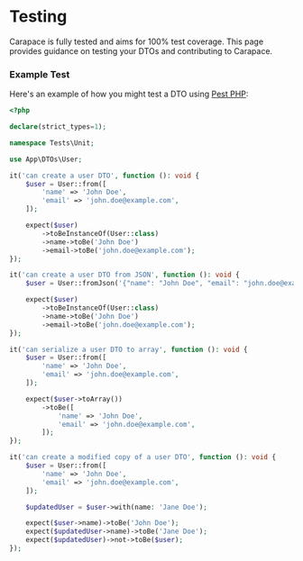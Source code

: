 # Testing

Carapace is fully tested and aims for 100% test coverage. This page provides guidance on testing your DTOs and contributing to Carapace.

### Example Test

Here's an example of how you might test a DTO using [Pest PHP](https://pestphp.com/):

```php
<?php

declare(strict_types=1);

namespace Tests\Unit;

use App\DTOs\User;

it('can create a user DTO', function (): void {
    $user = User::from([
        'name' => 'John Doe',
        'email' => 'john.doe@example.com',
    ]);

    expect($user)
        ->toBeInstanceOf(User::class)
        ->name->toBe('John Doe')
        ->email->toBe('john.doe@example.com');
});

it('can create a user DTO from JSON', function (): void {
    $user = User::fromJson('{"name": "John Doe", "email": "john.doe@example.com"}');

    expect($user)
        ->toBeInstanceOf(User::class)
        ->name->toBe('John Doe')
        ->email->toBe('john.doe@example.com');
});

it('can serialize a user DTO to array', function (): void {
    $user = User::from([
        'name' => 'John Doe',
        'email' => 'john.doe@example.com',
    ]);

    expect($user->toArray())
        ->toBe([
            'name' => 'John Doe',
            'email' => 'john.doe@example.com',
        ]);
});

it('can create a modified copy of a user DTO', function (): void {
    $user = User::from([
        'name' => 'John Doe',
        'email' => 'john.doe@example.com',
    ]);

    $updatedUser = $user->with(name: 'Jane Doe');

    expect($user->name)->toBe('John Doe');
    expect($updatedUser->name)->toBe('Jane Doe');
    expect($updatedUser)->not->toBe($user);
});
```
